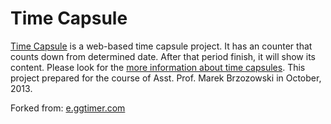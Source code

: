 Time Capsule
=========

[Time Capsule](http://kulu.be/timecapsule) is a web-based time capsule project. It has an counter that counts down from determined date. After that period finish, it will show its content. Please look for the [more information about time capsules](http://en.wikipedia.org/wiki/Time_capsule). This project prepared for the course of Asst. Prof. Marek Brzozowski in October, 2013.

Forked from: 
[e.ggtimer.com](https://github.com/lemieuxster/eggtimer)
